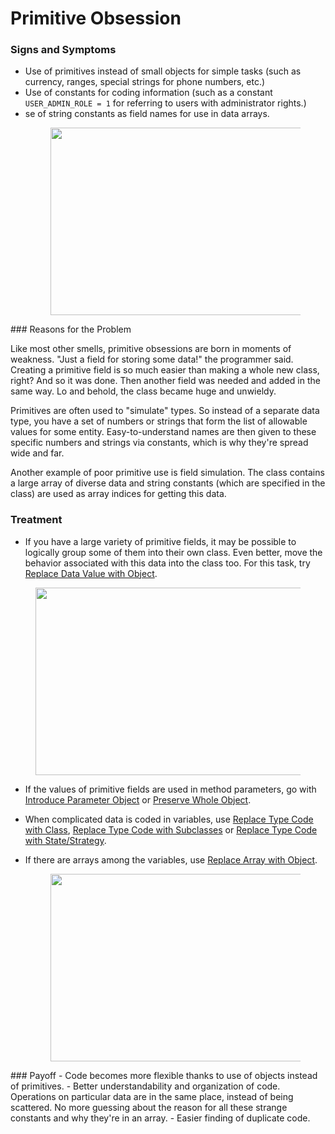 # Primitive Obsession
### Signs and Symptoms
- Use of primitives instead of small objects for simple tasks (such as currency, ranges, special strings for phone numbers, etc.)
- Use of constants for coding information (such as a constant `USER_ADMIN_ROLE = 1` for referring to users with administrator rights.)
- se of string constants as field names for use in data arrays.<figure class="image">
<img
src="https://refactoring.guru/images/refactoring/content/smells/primitive-obsession-01.png?id=73e1c5b08ea68a7ad7a66832644e6696"
srcset="https://refactoring.guru/images/refactoring/content/smells/primitive-obsession-01-2x.png?id=e13be298e4b8d9d4a987972dfc777f4b 2x"
width="500" height="300" />
</figure>
### Reasons for the Problem

Like most other smells, primitive obsessions are born in moments of weakness. "Just a field for storing some data!" the programmer said. Creating a primitive field is so much easier than making a whole new class, right? And so it was done. Then another field was needed and added in the same way. Lo and behold, the class became huge and unwieldy.

Primitives are often used to "simulate" types. So instead of a separate data type, you have a set of numbers or strings that form the list of allowable values for some entity. Easy-to-understand names are then given to these specific numbers and strings via constants, which is why they're spread wide and far.

Another example of poor primitive use is field simulation. The class contains a large array of diverse data and string constants (which are specified in the class) are used as array indices for getting this data.

### Treatment
- If you have a large variety of primitive fields, it may be possible to logically group some of them into their own class. Even better, move the behavior associated with this data into the class too. For this task, try [Replace Data Value with Object](/replace-data-value-with-object). 
   
<figure class="image">
    <img
    src="https://refactoring.guru/images/refactoring/content/smells/primitive-obsession-02.png?id=69dfd06eec8d6053e9d88c03ecc78044"
    srcset="https://refactoring.guru/images/refactoring/content/smells/primitive-obsession-02-2x.png?id=255bbb1e0b340ce3b62a5898e8edc75a 2x"
    loading="lazy" width="500" height="300" />
</figure>

- If the values of primitive fields are used in method parameters, go with [Introduce Parameter Object](/introduce-parameter-object) or     [Preserve Whole Object](/preserve-whole-object).
  
- When complicated data is coded in variables, use [Replace Type Code with Class](/replace-type-code-with-class), [Replace Type Code with Subclasses](/replace-type-code-with-subclasses) or [Replace Type Code with State/Strategy](/replace-type-code-with-state-strategy).
  
- If there are arrays among the variables, use [Replace Array with Object](/replace-array-with-object).<figure class="image">
<img
src="https://refactoring.guru/images/refactoring/content/smells/primitive-obsession-03.png?id=ab0a8c7b6188265bb9890424e679af2f"
srcset="https://refactoring.guru/images/refactoring/content/smells/primitive-obsession-03-2x.png?id=bec1080bcf2be14eeda69b0090d5d3fb 2x"
loading="lazy" width="500" height="300" />
</figure>
### Payoff
- Code becomes more flexible thanks to use of objects instead of primitives.
- Better understandability and organization of code. Operations on particular data are in the same place, instead of being scattered. No more guessing about the reason for all these strange constants and why they're in an array.
- Easier finding of duplicate code.
